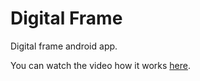 # Digital Frame
Digital frame android app.

You can watch the video how it works [here](https://www.youtube.com/watch?v=p6cQf0Su2IA&feature=youtu.be).